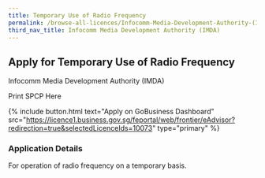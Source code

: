 ```yaml
---
title: Temporary Use of Radio Frequency
permalink: /browse-all-licences/Infocomm-Media-Development-Authority-(IMDA)/Temporary-Use-of-Radio-Frequency
third_nav_title: Infocomm Media Development Authority (IMDA)
---
```


## Apply for Temporary Use of Radio Frequency

Infocomm Media Development Authority (IMDA)

Print SPCP Here

{% include button.html text="Apply on GoBusiness Dashboard" src="https://licence1.business.gov.sg/feportal/web/frontier/eAdvisor?redirection=true&selectedLicenceIds=10073" type="primary" %}

### Application Details
<p>For operation of radio frequency on a temporary basis.</p>

